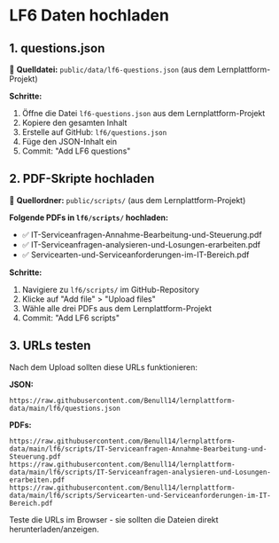 # LF6 Daten hochladen

## 1. questions.json

📁 **Quelldatei:** `public/data/lf6-questions.json` (aus dem Lernplattform-Projekt)

**Schritte:**

1. Öffne die Datei `lf6-questions.json` aus dem Lernplattform-Projekt
2. Kopiere den gesamten Inhalt
3. Erstelle auf GitHub: `lf6/questions.json`
4. Füge den JSON-Inhalt ein
5. Commit: "Add LF6 questions"

## 2. PDF-Skripte hochladen

📁 **Quellordner:** `public/scripts/` (aus dem Lernplattform-Projekt)

**Folgende PDFs in `lf6/scripts/` hochladen:**

- ✅ IT-Serviceanfragen-Annahme-Bearbeitung-und-Steuerung.pdf
- ✅ IT-Serviceanfragen-analysieren-und-Losungen-erarbeiten.pdf
- ✅ Servicearten-und-Serviceanforderungen-im-IT-Bereich.pdf

**Schritte:**

1. Navigiere zu `lf6/scripts/` im GitHub-Repository
2. Klicke auf "Add file" > "Upload files"
3. Wähle alle drei PDFs aus dem Lernplattform-Projekt
4. Commit: "Add LF6 scripts"

## 3. URLs testen

Nach dem Upload sollten diese URLs funktionieren:

**JSON:**

```
https://raw.githubusercontent.com/Benull14/lernplattform-data/main/lf6/questions.json
```

**PDFs:**

```
https://raw.githubusercontent.com/Benull14/lernplattform-data/main/lf6/scripts/IT-Serviceanfragen-Annahme-Bearbeitung-und-Steuerung.pdf
https://raw.githubusercontent.com/Benull14/lernplattform-data/main/lf6/scripts/IT-Serviceanfragen-analysieren-und-Losungen-erarbeiten.pdf
https://raw.githubusercontent.com/Benull14/lernplattform-data/main/lf6/scripts/Servicearten-und-Serviceanforderungen-im-IT-Bereich.pdf
```

Teste die URLs im Browser - sie sollten die Dateien direkt herunterladen/anzeigen.
